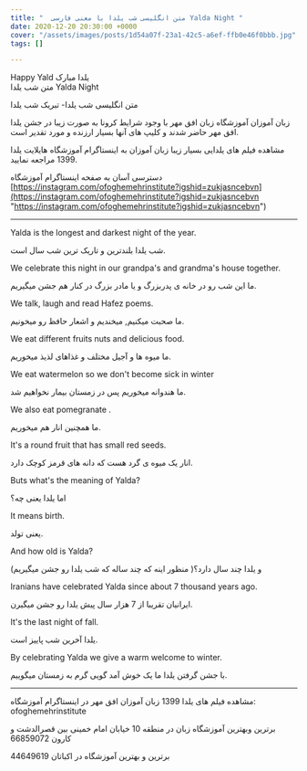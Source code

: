 ```yaml
---
title: "  متن انگلیسی شب یلدا با معنی فارسی Yalda Night "
date: 2020-12-20 20:30:00 +0000
cover: "/assets/images/posts/1d54a07f-23a1-42c5-a6ef-ffb0e46f0bbb.jpg"
tags: []

---
```

Happy Yald  یلدا مبارک  
متن شب یلدا Yalda Night

متن انگلیسی شب یلدا- تبریک شب یلدا

زبان آموزان آموزشگاه زبان افق مهر با وجود شرایط کرونا به صورت زیبا در جشن یلدا افق مهر حاضر شدند و کلیپ های آنها بسیار ارزنده و مورد تقدیر است.

مشاهده فیلم های یلدایی بسیار زیبا زبان آموزان به اینستاگرام آموزشگاه هایلایت یلدا 1399 مراجعه نمایید.

دسترسی آسان به صفحه اینستاگرام آموزشگاه [https://instagram.com/ofoghemehrinstitute?igshid=zukjasncebvn](https://instagram.com/ofoghemehrinstitute?igshid=zukjasncebvn "https://instagram.com/ofoghemehrinstitute?igshid=zukjasncebvn")

***

Yalda is the longest and darkest night of the year.

شب یلدا بلندترین و تاریک ترین شب سال است.

We celebrate this night in our grandpa's and grandma's house together.

ما این شب رو در خانه ی پدربزرگ و یا مادر بزرگ در کنار هم جشن میگیریم.

We talk, laugh and read Hafez poems.

ما صحبت میکنیم, میخندیم و اشعار حافظ رو میخونیم.

We eat different fruits nuts and delicious food.

ما میوه ها و آجیل مختلف و غذاهای لذیذ میخوریم.

We eat watermelon so we don't become sick in winter

ما هندوانه میخوریم پس در زمستان بیمار نخواهیم شد.

We also eat pomegranate .

ما همچنین انار هم میخوریم.

It's a round fruit that has small red seeds.

انار یک میوه ی گرد هست که دانه های قرمز کوچک دارد.

Buts what's the meaning of Yalda?

اما یلدا یعنی چه؟

It means birth.

یعنی تولد.

And how old is Yalda?

و یلدا چند سال دارد؟( منظور اینه که چند ساله که شب یلدا رو جشن میگیریم)

Iranians have celebrated Yalda since about 7 thousand years ago.

ایرانیان تقریبا از 7 هزار سال پیش یلدا رو جشن میگیرن.

It's the last night of fall.

یلدا آخرین شب پاییز است.

By celebrating Yalda we give a warm welcome to winter.

با جشن گرفتن یلدا ما یک خوش آمد گویی گرم به زمستان میگوییم.

***

مشاهده فیلم های یلدا 1399 زبان آموزان افق مهر در اینستاگرام آموزشگاه: ofoghemehrinstitute

برترین وبهترین آموزشگاه زبان در منطقه 10 خیابان امام خمینی بین قصرالدشت و کارون 66859072

برترین و بهترین آموزشگاه  در اکباتان 44649619
